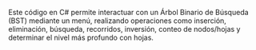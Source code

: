 Este código en C# permite interactuar con un Árbol Binario de Búsqueda (BST) mediante un menú, realizando operaciones como inserción, eliminación, búsqueda, recorridos, inversión, conteo de nodos/hojas y determinar el nivel más profundo con hojas.
